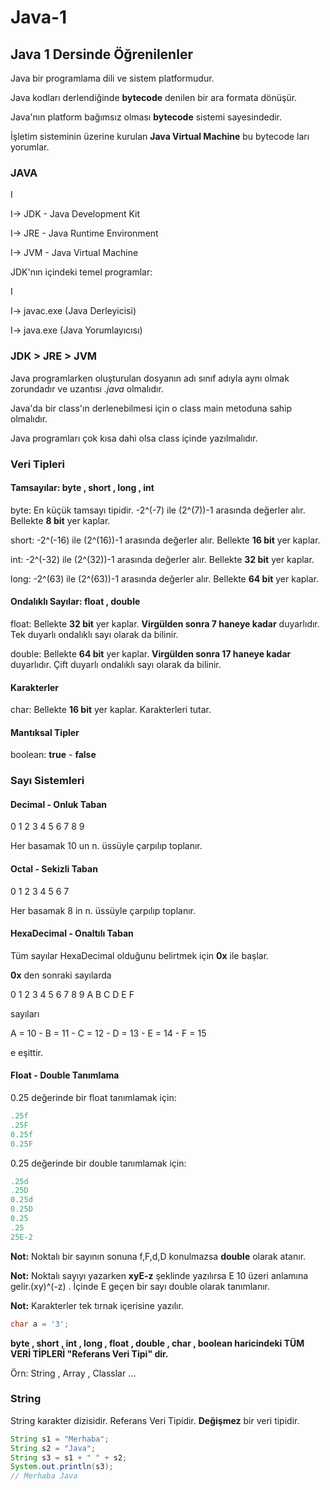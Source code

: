 # Java-1
## Java 1 Dersinde Öğrenilenler

Java bir programlama dili ve sistem platformudur.

Java kodları derlendiğinde **bytecode** denilen bir ara formata dönüşür.

Java'nın platform bağımsız olması **bytecode** sistemi sayesindedir.

İşletim sisteminin üzerine kurulan **Java Virtual Machine** bu bytecode ları yorumlar.

### JAVA
I

I-> JDK - Java Development Kit

I-> JRE - Java Runtime Environment

I-> JVM - Java Virtual Machine



JDK'nın içindeki temel programlar:

I

I-> javac.exe (Java Derleyicisi)

I-> java.exe (Java Yorumlayıcısı)


### JDK > JRE > JVM

Java programlarken oluşturulan dosyanın adı sınıf adıyla aynı olmak zorundadır ve uzantısı *.java* olmalıdır.

Java'da bir class'ın derlenebilmesi için o class main metoduna sahip olmalıdır.

Java programları çok kısa dahi olsa class içinde yazılmalıdır.


### Veri Tipleri

#### Tamsayılar: byte , short , long , int

 byte: En küçük tamsayı tipidir. -2^(-7) ile (2^(7))-1 arasında değerler alır. Bellekte **8 bit** yer kaplar.

 short: -2^(-16) ile (2^(16))-1 arasında değerler alır. Bellekte **16 bit** yer kaplar.

 int: -2^(-32) ile (2^(32))-1 arasında değerler alır. Bellekte **32 bit** yer kaplar.

 long: -2^(63) ile (2^(63))-1 arasında değerler alır. Bellekte **64 bit** yer kaplar.

#### Ondalıklı Sayılar: float , double

 float: Bellekte **32 bit** yer kaplar. **Virgülden sonra 7 haneye kadar** duyarlıdır. Tek duyarlı ondalıklı sayı olarak da bilinir.

 double: Bellekte **64 bit**  yer kaplar. **Virgülden sonra 17 haneye kadar** duyarlıdır. Çift duyarlı ondalıklı sayı olarak da bilinir.

#### Karakterler

 char: Bellekte **16 bit** yer kaplar. Karakterleri tutar.

#### Mantıksal Tipler

 boolean: **true** - **false**


### Sayı Sistemleri

#### Decimal - Onluk Taban
0 1 2 3 4 5 6 7 8 9

Her basamak 10 un n. üssüyle çarpılıp toplanır.

#### Octal - Sekizli Taban
0 1 2 3 4 5 6 7

Her basamak 8 in n. üssüyle çarpılıp toplanır.

#### HexaDecimal - Onaltılı Taban

Tüm sayılar HexaDecimal olduğunu belirtmek için **0x** ile başlar.

**0x** den sonraki sayılarda

0 1 2 3 4 5 6 7 8 9 A B C D E F

sayıları 

A = 10  -  B = 11  -  C = 12  -  D = 13  -  E = 14  -  F = 15

e eşittir.

#### Float - Double Tanımlama

0.25 değerinde bir float tanımlamak için:

~~~java
.25f
.25F
0.25f
0.25F
~~~

0.25 değerinde bir double tanımlamak için:

~~~java
.25d
.25D
0.25d
0.25D
0.25
.25
25E-2
~~~

**Not:** Noktalı bir sayının sonuna f,F,d,D konulmazsa **double** olarak atanır.

**Not:** Noktalı sayıyı yazarken **xyE-z** şeklinde yazılırsa E 10 üzeri anlamına gelir.(xy)^(-z) . 
İçinde E geçen bir sayı double olarak tanımlanır.

**Not:** Karakterler tek tırnak içerisine yazılır. 
~~~java
char a = '3';
~~~

**byte , short , int , long , float , double , char , boolean haricindeki TÜM VERİ TİPLERİ "Referans Veri Tipi" dir.**

Örn: String , Array , Classlar ...


### String

String karakter dizisidir. Referans Veri Tipidir. **Değişmez** bir veri tipidir.

~~~java
String s1 = "Merhaba";
String s2 = "Java";
String s3 = s1 + " " + s2;
System.out.println(s3);
// Merhaba Java
~~~

